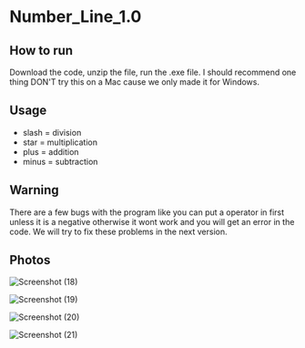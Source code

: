 # Number_Line_1.0

## How to run 
Download the code, unzip the file, run the .exe file. I should recommend one thing DON'T try this on a Mac cause we only made it for Windows.

## Usage 
- slash = division
- star = multiplication
- plus = addition
- minus = subtraction

## Warning
There are a few bugs with the program like you can put a operator in first unless it is a negative otherwise it wont work and you will get an error in the code.
We will try to fix these problems in the next version.

## Photos
![Screenshot (18)](https://user-images.githubusercontent.com/73581388/97837145-52138980-1ce6-11eb-8f79-b2888fd7f107.png)

![Screenshot (19)](https://user-images.githubusercontent.com/73581388/97837146-5344b680-1ce6-11eb-91d6-dcb362f6621f.png)

![Screenshot (20)](https://user-images.githubusercontent.com/73581388/97837148-53dd4d00-1ce6-11eb-9a4f-6f19c9743ae9.png)

![Screenshot (21)](https://user-images.githubusercontent.com/73581388/97837150-53dd4d00-1ce6-11eb-9ed8-a4758f68d7f2.png)

